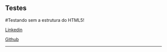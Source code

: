 ## Testes
#Testando sem a estrutura do HTML5!


<a href="https://www.linkedin.com/in/artemiza-rocha" target="_blank">Linkedin</a>

<a href="https://github.com/Mizarocha" target="_blank">Github</a>
<br>

 <hr/>
